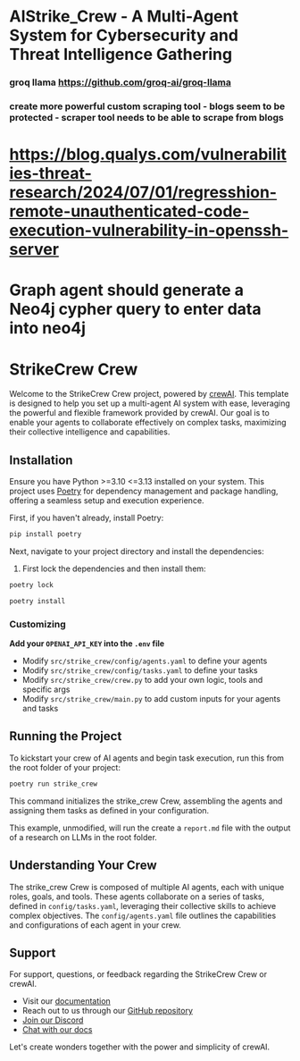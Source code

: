 # AIStrike_Crew - A Multi-Agent System for Cybersecurity and Threat Intelligence Gathering

### groq llama  https://github.com/groq-ai/groq-llama 

### create more powerful custom scraping tool - blogs seem to be protected - scraper tool needs to be able to scrape from blogs

# https://blog.qualys.com/vulnerabilities-threat-research/2024/07/01/regresshion-remote-unauthenticated-code-execution-vulnerability-in-openssh-server

# Graph agent should generate a Neo4j cypher query to enter data into neo4j

# StrikeCrew Crew

Welcome to the StrikeCrew Crew project, powered by [crewAI](https://crewai.com). This template is designed to help you set up a multi-agent AI system with ease, leveraging the powerful and flexible framework provided by crewAI. Our goal is to enable your agents to collaborate effectively on complex tasks, maximizing their collective intelligence and capabilities.

## Installation

Ensure you have Python >=3.10 <=3.13 installed on your system. This project uses [Poetry](https://python-poetry.org/) for dependency management and package handling, offering a seamless setup and execution experience.

First, if you haven't already, install Poetry:

```bash
pip install poetry
```

Next, navigate to your project directory and install the dependencies:

1. First lock the dependencies and then install them:
```bash
poetry lock
```
```bash
poetry install
```
### Customizing

**Add your `OPENAI_API_KEY` into the `.env` file**

- Modify `src/strike_crew/config/agents.yaml` to define your agents
- Modify `src/strike_crew/config/tasks.yaml` to define your tasks
- Modify `src/strike_crew/crew.py` to add your own logic, tools and specific args
- Modify `src/strike_crew/main.py` to add custom inputs for your agents and tasks

## Running the Project

To kickstart your crew of AI agents and begin task execution, run this from the root folder of your project:

```bash
poetry run strike_crew
```

This command initializes the strike_crew Crew, assembling the agents and assigning them tasks as defined in your configuration.

This example, unmodified, will run the create a `report.md` file with the output of a research on LLMs in the root folder.

## Understanding Your Crew

The strike_crew Crew is composed of multiple AI agents, each with unique roles, goals, and tools. These agents collaborate on a series of tasks, defined in `config/tasks.yaml`, leveraging their collective skills to achieve complex objectives. The `config/agents.yaml` file outlines the capabilities and configurations of each agent in your crew.

## Support

For support, questions, or feedback regarding the StrikeCrew Crew or crewAI.
- Visit our [documentation](https://docs.crewai.com)
- Reach out to us through our [GitHub repository](https://github.com/joaomdmoura/crewai)
- [Join our Discord](https://discord.com/invite/X4JWnZnxPb)
- [Chat with our docs](https://chatg.pt/DWjSBZn)

Let's create wonders together with the power and simplicity of crewAI.


